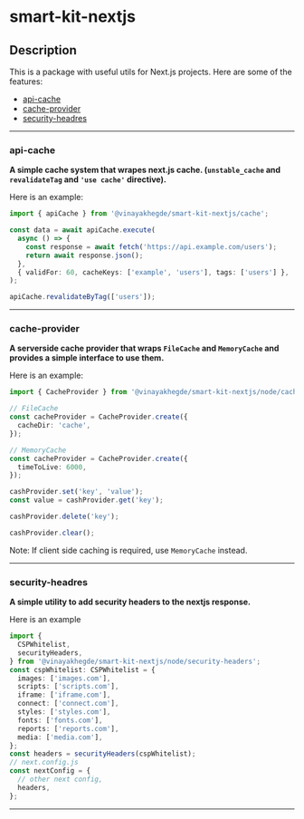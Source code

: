 # smart-kit-nextjs

## Description

This is a package with useful utils for Next.js projects. Here are some of the features:

- [api-cache](#api-cache)
- [cache-provider](#cache-provider)
- [security-headres](#security-headres)

---

### api-cache

**A simple cache system that wrapes next.js cache. (`unstable_cache` and `revalidateTag` and `'use cache'` directive).**

Here is an example:

```ts
import { apiCache } from '@vinayakhegde/smart-kit-nextjs/cache';

const data = await apiCache.execute(
  async () => {
    const response = await fetch('https://api.example.com/users');
    return await response.json();
  },
  { validFor: 60, cacheKeys: ['example', 'users'], tags: ['users'] },
);

apiCache.revalidateByTag(['users']);
```

---

### cache-provider

**A serverside cache provider that wraps `FileCache` and `MemoryCache` and provides a simple interface to use them.**

Here is an example:

```ts
import { CacheProvider } from '@vinayakhegde/smart-kit-nextjs/node/cache-provider';

// FileCache
const cacheProvider = CacheProvider.create({
  cacheDir: 'cache',
});

// MemoryCache
const cacheProvider = CacheProvider.create({
  timeToLive: 6000,
});

cashProvider.set('key', 'value');
const value = cashProvider.get('key');

cashProvider.delete('key');

cashProvider.clear();
```

Note: If client side caching is required, use `MemoryCache` instead.

---

### security-headres

**A simple utility to add security headers to the nextjs response.**

Here is an example

```ts
import {
  CSPWhitelist,
  securityHeaders,
} from '@vinayakhegde/smart-kit-nextjs/node/security-headers';
const cspWhitelist: CSPWhitelist = {
  images: ['images.com'],
  scripts: ['scripts.com'],
  iframe: ['iframe.com'],
  connect: ['connect.com'],
  styles: ['styles.com'],
  fonts: ['fonts.com'],
  reports: ['reports.com'],
  media: ['media.com'],
};
const headers = securityHeaders(cspWhitelist);
// next.config.js
const nextConfig = {
  // other next config,
  headers,
};
```

---
